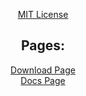 <head>
		<script src="Main.js"></script>
		<meta property="og:type" content="website">
		<meta property="og:site_name" content="minecraftservermenu.ramiresoliv.repl.co">
		<meta property="og:title" content="Minecraft Server Menu">
		<meta property="og:description" content="Do you want an easy, fast and organized method to create a Minecraft Server? come and meet Minecraft Server Menu a .Batch file, very fast managing Backups, Server, Client, Moderation, Mods and Plugins!">
		<meta property="og:image" content="https://minecraftservermenu.ramiresoliv.repl.co/visible/image/icon.png">
    <meta content="#ffffff" data-react-helmet="true" name="theme-color"/>
		<link rel="stylesheet" href="visible/Style/Style.css">
		<link rel="icon" href="https://minecraftservermenu.ramiresoliv.repl.co/visible/image/icon.png">
</head>
<!-- visible part: -->

<div align="center">

<a href="License_Page">MIT License</a>


## Pages:

<a href="Download">Download Page</a> \
<a href="Docs">Docs Page</a>

</div>
